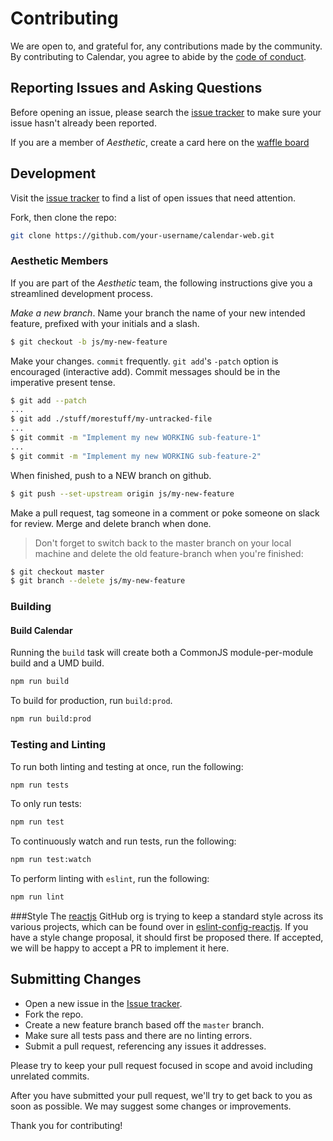# Contributing
We are open to, and grateful for, any contributions made by the community.  By contributing to Calendar, you agree to abide by the [code of conduct](https://github.com/ADI-Labs/calendar-web/blob/master/CODE_OF_CONDUCT.md).

## Reporting Issues and Asking Questions
Before opening an issue, please search the [issue tracker](https://github.com/ADI-Labs/calendar-web/issues) to make sure your issue hasn't already been reported.

If you are a member of *Aesthetic*, create a card here on the [waffle board](https://waffle.io/ADI-Labs/calendar-web)

## Development

Visit the [issue tracker](https://github.com/ADI-Labs/calendar-web/issues) to find a list of open issues that need attention.

Fork, then clone the repo:
```bash
git clone https://github.com/your-username/calendar-web.git
```

### Aesthetic Members

If you are part of the *Aesthetic* team, the following instructions give you a streamlined development process.

*Make a new branch*. Name your branch the name of your new intended feature, prefixed with your initials and a slash.
```bash
$ git checkout -b js/my-new-feature
```

Make your changes. `commit` frequently. `git add`'s `-patch` option is encouraged (interactive add). Commit messages should be in the imperative present tense.
```bash
$ git add --patch
...
$ git add ./stuff/morestuff/my-untracked-file
...
$ git commit -m "Implement my new WORKING sub-feature-1"
...
$ git commit -m "Implement my new WORKING sub-feature-2"
```


When finished, push to a NEW branch on github.
```bash
$ git push --set-upstream origin js/my-new-feature
```

Make a pull request, tag someone in a comment or poke someone on slack for review. Merge and delete branch when done.

>Don't forget to switch back to the master branch on your local machine and delete the old feature-branch when you're finished:
```bash
$ git checkout master
$ git branch --delete js/my-new-feature
```




### Building

#### Build Calendar

Running the `build` task will create both a CommonJS module-per-module build and a UMD build.
```bash
npm run build
```

To build for production, run `build:prod`.
```bash
npm run build:prod
```


### Testing and Linting
To run both linting and testing at once, run the following:
```bash
npm run tests
```

To only run tests:
```bash
npm run test
```

To continuously watch and run tests, run the following:
```bash
npm run test:watch
```

To perform linting with `eslint`, run the following:
```bash
npm run lint
```


###Style
The [reactjs](https://github.com/reactjs) GitHub org is trying to keep a standard style across its various projects, which can be found over in [eslint-config-reactjs](https://github.com/reactjs/eslint-config-reactjs). If you have a style change proposal, it should first be proposed there. If accepted, we will be happy to accept a PR to implement it here.

## Submitting Changes
* Open a new issue in the [Issue tracker](https://github.com/ADI-Labs/calendar-web/issues).
* Fork the repo.
* Create a new feature branch based off the `master` branch.
* Make sure all tests pass and there are no linting errors.
* Submit a pull request, referencing any issues it addresses.

Please try to keep your pull request focused in scope and avoid including unrelated commits.

After you have submitted your pull request, we'll try to get back to you as soon as possible. We may suggest some changes or improvements.

Thank you for contributing!
